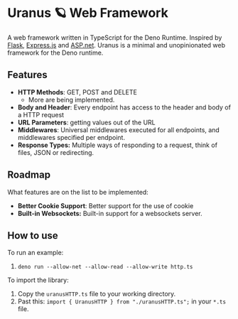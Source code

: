 # Uranus 🪐 Web Framework

A web framework written in TypeScript for the Deno Runtime. Inspired by
[Flask](https://flask.palletsprojects.com/en/2.2.x/),
[Express.js](https://expressjs.com/) and
[ASP.net](https://learn.microsoft.com/en-us/aspnet/core/fundamentals/minimal-apis?view=aspnetcore-7.0).
Uranus is a minimal and unopinionated web framework for the Deno runtime.

## Features

- **HTTP Methods**: GET, POST and DELETE
  - More are being implemented.
- **Body and Header**: Every endpoint has access to the header and body of a
  HTTP request
- **URL Parameters**: getting values out of the URL
- **Middlewares**: Universal middlewares executed for all endpoints, and middlewares specified per endpoint.
- **Response Types:** Multiple ways of responding to a request, think of files,
  JSON or redirecting.

## Roadmap

What features are on the list to be implemented:

- **Better Cookie Support**: Better support for the use of cookie
- **Built-in Websockets:** Built-in support for a websockets server.

## How to use

To run an example:

1. `deno run --allow-net --allow-read --allow-write http.ts`

To import the library:

1. Copy the `uranusHTTP.ts` file to your working directory.
2. Past this: `import { UranusHTTP } from "./uranusHTTP.ts";` in your `*.ts`
   file.
